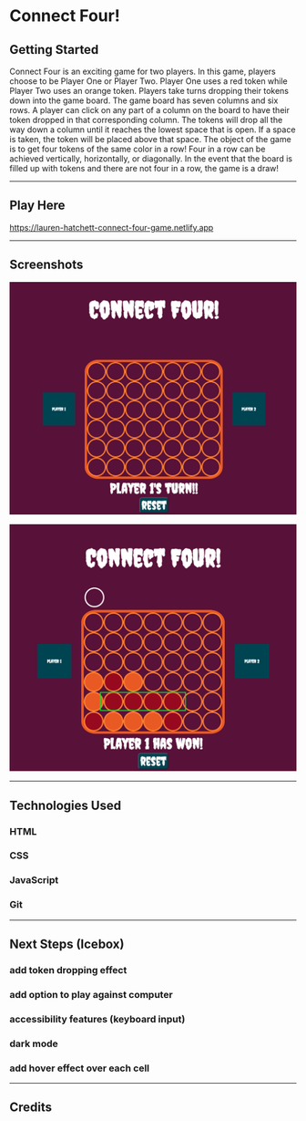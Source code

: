 # Connect Four!

## Getting Started

Connect Four is an exciting game for two players. In this game, players choose to be Player One or Player Two. Player One uses a red token while Player Two uses an orange token. Players take turns dropping their tokens down into the game board. The game board has seven columns and six rows. A player can click on any part of a column on the board to have their token dropped in that corresponding column. The tokens will drop all the way down a column until it reaches the lowest space that is open. If a space is taken, the token will be placed above that space. The object of the game is to get four tokens of the same color in a row! Four in a row can be achieved vertically, horizontally, or diagonally. In the event that the board is filled up with tokens and there are not four in a row, the game is a draw!

---
## Play Here
https://lauren-hatchett-connect-four-game.netlify.app

---
## Screenshots

![Screenshot 1](assets/Connect%20Four%20Screenshot.png)

![Screenshot 2](assets/Connect%20Four%20Screenshot%202.png)

---
## Technologies Used

### HTML
### CSS
### JavaScript
### Git

---
## Next Steps (Icebox)

### add token dropping effect
### add option to play against computer
### accessibility features (keyboard input)
### dark mode
### add hover effect over each cell

---
## Credits





